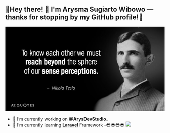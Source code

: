## 🌟Hey there! 👋 I'm Arysma Sugiarto Wibowo — thanks for stopping by my GitHub profile!👋

![](img/header.jpg)

<!--
**ArysmaSugiartoWibowo/ArysmaSugiartoWibowo** is a ✨ _special_ ✨ repository because its `README.md` (this file) appears on your GitHub profile.

Here are some ideas to get you started:

- 🔭 I’m currently working on ...
- 🌱 I’m currently learning ...
- 👯 I’m looking to collaborate on ...
- 🤔 I’m looking for help with ...
- 💬 Ask me about ...
- 📫 How to reach me: ...
- 😄 Pronouns: ...
- ⚡ Fun fact: ...
-->
- 🔭 I’m currently working on **@ArysDevStudio_**
- 🌱 I’m currently learning [**Laravel**](https://laravel.com/) Framework
-😎😎😎😎
![](https://media2.giphy.com/media/v1.Y2lkPTc5MGI3NjExM29jNWtndnE0cHRreW80MmplbjF0M2hkNHFwNDBxN2FoMnNocHhwcSZlcD12MV9pbnRlcm5hbF9naWZfYnlfaWQmY3Q9Zw/tx8UtrSC02lXO/giphy.gif)